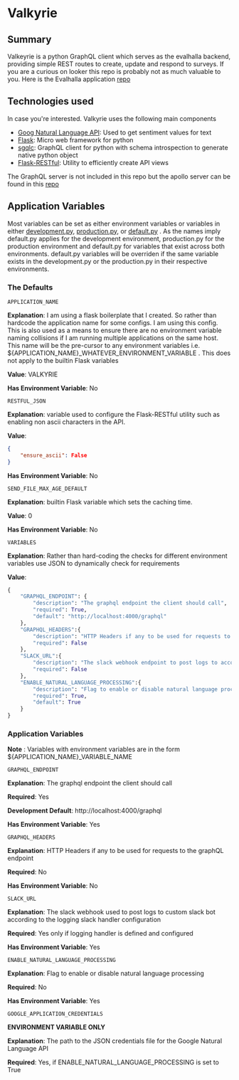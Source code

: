 # Valkyrie 

## Summary

Valkeyrie is a python GraphQL client which serves as the evalhalla backend, providing simple REST routes to create, update and respond to surveys. If you are a curious on looker this repo is probably not as much valuable to you. Here is the Evalhalla application [repo](https://github.com/DIS-SIN/Evalhalla.git)

## Technologies used

In case you're interested. Valkyrie uses the following main components

- [Goog Natural Language API](https://cloud.google.com/natural-language/docs/quickstarts): Used to get sentiment values for text
- [Flask](https://flask.palletsprojects.com/en/1.1.x/): Micro web framework for python
- [sgqlc](https://github.com/profusion/sgqlc): GraphQL client for python with schema introspection to generate native python object
- [Flask-RESTful](https://flask-restful.readthedocs.io/en/latest/): Utility to efficiently create API views

The GraphQL server is not included in this repo but the apollo server can be found in this [repo](https://github.com/DIS-SIN/Gungnir)

## Application Variables

Most variables can be set as either environment variables or variables in either [development.py](/src/config/development.py), [production.py](/src/config/production.py), or [default.py](/src/config/default.py) . As the names imply default.py applies for the development environment, production.py for the production environment and default.py for variables that exist across both environments. default.py variables will be overriden if the same variable exists in the development.py or the production.py in their respective environments.


### The Defaults


```APPLICATION_NAME```


**Explanation**: I am using a flask boilerplate that I created. So rather than hardcode the application name for some configs. I am using this config. This is also used as a means to ensure there are no environment variable naming collisions if I am running multiple applications on the same host. This name will be the pre-cursor to any environment variables i.e. ${APPLICATION_NAME}_WHATEVER_ENVIRONMENT_VARIABLE . This does not apply to the builtin Flask variables

**Value**: VALKYRIE

**Has Environment Variable**: No 

```RESTFUL_JSON```

**Explanation**: variable used to configure the Flask-RESTful utility such as enabling non ascii characters in the API.

**Value**: 
```json 
{
    "ensure_ascii": False
}
```

**Has Environment Variable**: No

```SEND_FILE_MAX_AGE_DEFAULT```

**Explanation**: builtin Flask variable which sets the caching time. 

**Value**: 0

**Has Environment Variable**: No


```VARIABLES```

**Explanation**: Rather than hard-coding the checks for different environment variables use JSON to dynamically check for requirements

**Value**:

```python
{
    "GRAPHQL_ENDPOINT": {
        "description": "The graphql endpoint the client should call",
        "required": True,
        "default": "http://localhost:4000/graphql"
    },
    "GRAPHQL_HEADERS":{
        "description": "HTTP Headers if any to be used for requests to the graphQL endpoint",
        "required": False
    },
    "SLACK_URL":{
        "description": "The slack webhook endpoint to post logs to according to configuration",
        "required": False
    },
    "ENABLE_NATURAL_LANGUAGE_PROCESSING":{
        "description": "Flag to enable or disable natural language processing",
        "required": True,
        "default": True 
    }
}
```


### Application Variables


**Note** : Variables with environment variables are in the form ${APPLICATION_NAME}_VARIABLE_NAME


```GRAPHQL_ENDPOINT```

**Explanation**: The graphql endpoint the client should call

**Required**: Yes

**Development Default**: http://localhost:4000/graphql

**Has Environment Variable**: Yes

```GRAPHQL_HEADERS```

**Explanation**: HTTP Headers if any to be used for requests to the graphQL endpoint

**Required**: No

**Has Environment Variable**: No

```SLACK_URL```

**Explanation**: The slack webhook used to post logs to custom slack bot according to the logging slack handler configuration

**Required**: Yes only if logging handler is defined and configured

**Has Environment Variable**: Yes

```ENABLE_NATURAL_LANGUAGE_PROCESSING```

**Explanation**: Flag to enable or disable natural language processing

**Required**: No

**Has Environment Variable**: Yes

```GOOGLE_APPLICATION_CREDENTIALS```

**ENVIRONMENT VARIABLE ONLY**

**Explanation**: The path to the JSON credentials file for the Google Natural Language API

**Required**: Yes, if ENABLE_NATURAL_LANGUAGE_PROCESSING is set to True





